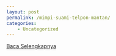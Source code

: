 ```yaml
---
layout: post
permalink: /mimpi-suami-telpon-mantan/
categories:
    - Uncategorized
---
```


[Baca Selengkapnya](/04)